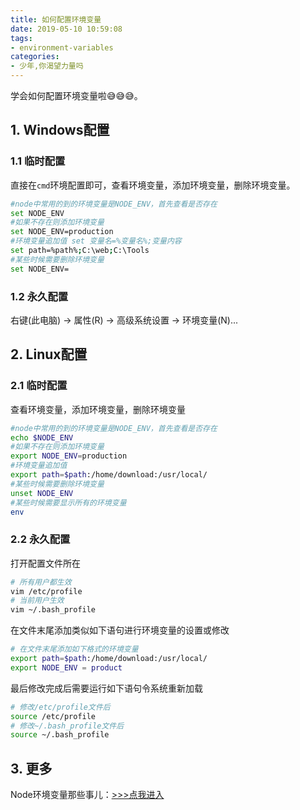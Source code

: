 ```yaml
---
title: 如何配置环境变量
date: 2019-05-10 10:59:08
tags:
- environment-variables
categories:
- 少年,你渴望力量吗
---
```


学会如何配置环境变量啦😅😅😅。

<!--more-->

## 1. Windows配置

### 1.1 临时配置

直接在`cmd`环境配置即可，查看环境变量，添加环境变量，删除环境变量。

```bash
#node中常用的到的环境变量是NODE_ENV，首先查看是否存在 
set NODE_ENV 
#如果不存在则添加环境变量 
set NODE_ENV=production 
#环境变量追加值 set 变量名=%变量名%;变量内容 
set path=%path%;C:\web;C:\Tools 
#某些时候需要删除环境变量 
set NODE_ENV=
```

### 1.2 永久配置

右键(此电脑) -> 属性(R) -> 高级系统设置 -> 环境变量(N)...


## 2. Linux配置

### 2.1 临时配置

查看环境变量，添加环境变量，删除环境变量

```bash
#node中常用的到的环境变量是NODE_ENV，首先查看是否存在
echo $NODE_ENV
#如果不存在则添加环境变量
export NODE_ENV=production
#环境变量追加值
export path=$path:/home/download:/usr/local/
#某些时候需要删除环境变量
unset NODE_ENV
#某些时候需要显示所有的环境变量
env
```

### 2.2 永久配置

打开配置文件所在

```bash
# 所有用户都生效
vim /etc/profile
# 当前用户生效
vim ~/.bash_profile
```

在文件末尾添加类似如下语句进行环境变量的设置或修改

```bash
# 在文件末尾添加如下格式的环境变量
export path=$path:/home/download:/usr/local/
export NODE_ENV = product
```

最后修改完成后需要运行如下语句令系统重新加载

```bash
# 修改/etc/profile文件后
source /etc/profile
# 修改~/.bash_profile文件后
source ~/.bash_profile
```

## 3. 更多

Node环境变量那些事儿：[>>>点我进入](https://segmentfault.com/a/1190000011683741)